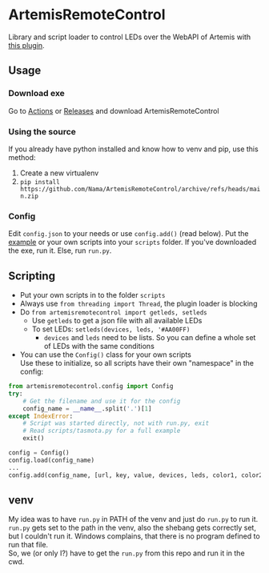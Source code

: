# ArtemisRemoteControl
Library and script loader to control LEDs over the WebAPI of Artemis with [this plugin](https://gist.github.com/SpoinkyNL/fb7d03b22ddfb19ddc150de1b99053e2).
## Usage
### Download exe
Go to [Actions](https://github.com/Nama/ArtemisRemoteControl/actions) or [Releases](https://github.com/Nama/ArtemisRemoteControl/releases) and download ArtemisRemoteControl
### Using the source
If you already have python installed and know how to venv and pip, use this method:

1. Create a new virtualenv
2. `pip install https://github.com/Nama/ArtemisRemoteControl/archive/refs/heads/main.zip`

### Config
Edit `config.json` to your needs or use `config.add()` (read below). Put the [example](https://github.com/Nama/ArtemisRemoteControl/tree/main/scripts) or your own scripts into your `scripts` folder.
If you've downloaded the exe, run it. Else, run `run.py`.

## Scripting
- Put your own scripts in to the folder `scripts`
- Always use `from threading import Thread`, the plugin loader is blocking
- Do `from artemisremotecontrol import getleds, setleds`
    - Use `getleds` to get a json file with all available LEDs
    - To set LEDs: `setleds(devices, leds, '#AA00FF)`
        - `devices` and `leds` need to be lists. So you can define a whole set of LEDs with the same conditions
- You can use the `Config()` class for your own scripts  
  Use these to initialize, so all scripts have their own "namespace" in the config:
```py
from artemisremotecontrol.config import Config
try:
    # Get the filename and use it for the config
    config_name = __name__.split('.')[1]
except IndexError:
    # Script was started directly, not with run.py, exit
    # Read scripts/tasmota.py for a full example
    exit()

config = Config()
config.load(config_name)
...
config.add(config_name, [url, key, value, devices, leds, color1, color2, color3])
```

## venv
My idea was to have `run.py` in PATH of the venv and just do `run.py` to run it.  
`run.py` gets set to the path in the venv, also the shebang gets correctly set, but I couldn't run it. Windows complains, that there is no program defined to run that file.  
So, we (or only I?) have to get the `run.py` from this repo and run it in the cwd.